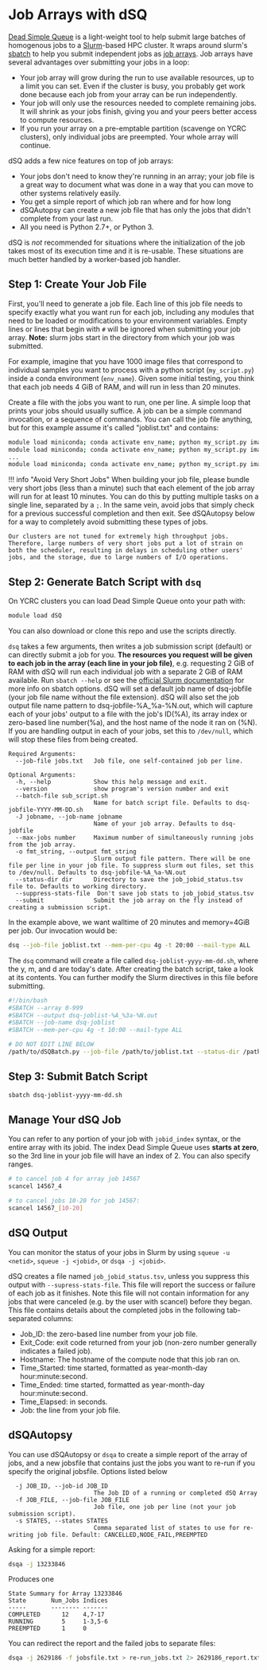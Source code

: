 # Job Arrays with dSQ

[Dead Simple Queue](https://github.com/ycrc/dsq) is a light-weight tool to help submit large batches of homogenous jobs to a [Slurm](https://slurm.schedmd.com/)-based HPC cluster. It wraps around slurm's [sbatch](https://slurm.schedmd.com/sbatch.html) to help you submit independent jobs as [job arrays](https://slurm.schedmd.com/job_array.html). Job arrays have several advantages over submitting your jobs in a loop:

* Your job array will grow during the run to use available resources, up to a limit you can set. Even if the cluster is busy, you probably get work done because each job from your array can be run independently.
* Your job will only use the resources needed to complete remaining jobs. It will shrink as your jobs finish, giving you and your peers better access to compute resources.
* If you run your array on a pre-emptable partition (scavenge on YCRC clusters), only individual jobs are preempted. Your whole array will continue.

dSQ adds a few nice features on top of job arrays:

* Your jobs don't need to know they're running in an array; your job file is a great way to document what was done in a way that you can move to other systems relatively easily.
* You get a simple report of which job ran where and for how long
* dSQAutopsy can create a new job file that has only the jobs that didn't complete from your last run.
* All you need is Python 2.7+, or Python 3.

dSQ is _not_ recommended for situations where the initialization of the job takes most of its execution time and it is re-usable. 
These situations are much better handled by a worker-based job handler.

## Step 1: Create Your Job File

First, you'll need to generate a job file. 
Each line of this job file needs to specify exactly what you want run for each job, including any modules that need to be loaded or modifications to your environment variables. 
Empty lines or lines that begin with `#` will be ignored when submitting your job array. 
**Note:** slurm jobs start in the directory from which your job was submitted.

For example, imagine that you have 1000 image files that correspond to individual samples you want to process with a python script (`my_script.py`) inside a conda environment (`env_name`). 
Given some initial testing, you think that each job needs 4 GiB of RAM, and will run in less than 20 minutes.

Create a file with the jobs you want to run, one per line. 
A simple loop that prints your jobs should usually suffice. 
A job can be a simple command invocation, or a sequence of commands. 
You can call the job file anything, but for this example assume it's called "joblist.txt" and contains:

``` bash
module load miniconda; conda activate env_name; python my_script.py image_000.jpg
module load miniconda; conda activate env_name; python my_script.py image_001.jpg
...
module load miniconda; conda activate env_name; python my_script.py image_999.jpg
```

!!! info "Avoid Very Short Jobs"
    When building your job file, please bundle very short jobs (less than a minute) such that each element of the job array will run for at least 10 minutes.
    You can do this by putting multiple tasks on a single line, separated by a `;`. 
    In the same vein, avoid jobs that simply check for a previous successful completion and then exit. 
    See dSQAutopsy below for a way to completely avoid submitting these types of jobs.

    Our clusters are not tuned for extremely high throughput jobs. 
    Therefore, large numbers of very short jobs put a lot of strain on both the scheduler, resulting in delays in scheduling other users' jobs, and the storage, due to large numbers of I/O operations.

## Step 2: Generate Batch Script with `dsq`

On YCRC clusters you can load Dead Simple Queue onto your path with:

``` bash
module load dSQ
```

You can also download or clone this repo and use the scripts directly.

`dsq` takes a few arguments, then writes a job submission script (default) or can directly submit a job for you. **The resources you request will be given to each job in the array (each line in your job file)**, e.g. requesting 2 GiB of RAM with dSQ will run each individual job with a separate 2 GiB of RAM available. Run `sbatch --help` or see the [official Slurm documentation](https://slurm.schedmd.com/sbatch.html) for more info on sbatch options. dSQ will set a default job name of dsq-jobfile (your job file name without the file extension). dSQ will also set the job output file name pattern to dsq-jobfile-%A_%a-%N.out, which will capture each of your jobs' output to a file with the job's ID(%A), its array index or zero-based line number(%a), and the host name of the node it ran on (%N). If you are handling output in each of your jobs, set this to `/dev/null`, which will stop these files from being created.

``` text
Required Arguments:
  --job-file jobs.txt   Job file, one self-contained job per line.

Optional Arguments:
  -h, --help            Show this help message and exit.
  --version             show program's version number and exit
  --batch-file sub_script.sh
                        Name for batch script file. Defaults to dsq-jobfile-YYYY-MM-DD.sh
  -J jobname, --job-name jobname
                        Name of your job array. Defaults to dsq-jobfile
  --max-jobs number     Maximum number of simultaneously running jobs from the job array.
  -o fmt_string, --output fmt_string
                        Slurm output file pattern. There will be one file per line in your job file. To suppress slurm out files, set this to /dev/null. Defaults to dsq-jobfile-%A_%a-%N.out
  --status-dir dir      Directory to save the job_jobid_status.tsv file to. Defaults to working directory.
  --suppress-stats-file  Don't save job stats to job_jobid_status.tsv
  --submit              Submit the job array on the fly instead of creating a submission script.
```

In the example above, we want walltime of 20 minutes and memory=4GiB per job. Our invocation would be:

``` bash
dsq --job-file joblist.txt --mem-per-cpu 4g -t 20:00 --mail-type ALL

```



The `dsq` command will create a file called `dsq-joblist-yyyy-mm-dd.sh`, where the y, m, and d are today's date. After creating the batch script, take a look at its contents. You can further modify the Slurm directives in this file before submitting.

``` bash
#!/bin/bash
#SBATCH --array 0-999
#SBATCH --output dsq-joblist-%A_%3a-%N.out
#SBATCH --job-name dsq-joblist
#SBATCH --mem-per-cpu 4g -t 10:00 --mail-type ALL

# DO NOT EDIT LINE BELOW
/path/to/dSQBatch.py --job-file /path/to/joblist.txt --status-dir /path/to/here
```

## Step 3: Submit Batch Script

``` bash
sbatch dsq-joblist-yyyy-mm-dd.sh
```

## Manage Your dSQ Job

You can refer to any portion of your job with `jobid_index` syntax, or the entire array with its jobid. The index Dead Simple Queue uses **starts at zero**, so the 3rd line in your job file will have an index of 2. You can also specify ranges.

``` bash
# to cancel job 4 for array job 14567
scancel 14567_4

# to cancel jobs 10-20 for job 14567:
scancel 14567_[10-20]
```

## dSQ Output

You can monitor the status of your jobs in Slurm by using `squeue -u <netid>`, `squeue -j <jobid>`, or `dsqa -j <jobid>`.

dSQ creates a file named `job_jobid_status.tsv`, unless you suppress this output with `--supress-stats-file`. This file will report the success or failure of each job as it finishes. Note this file will not contain information for any jobs that were canceled (e.g. by the user with scancel) before they began. This file contains details about the completed jobs in the following tab-separated columns:

* Job_ID: the zero-based line number from your job file.
* Exit_Code: exit code returned from your job (non-zero number generally indicates a failed job).
* Hostname: The hostname of the compute node that this job ran on.
* Time_Started: time started, formatted as year-month-day hour:minute:second.
* Time_Ended: time started, formatted as year-month-day hour:minute:second.
* Time_Elapsed: in seconds.
* Job: the line from your job file.

## dSQAutopsy

You can use dSQAutopsy or `dsqa` to create a simple report of the array of jobs, and a new jobsfile that contains just the jobs you want to re-run if you specify the original jobsfile. Options listed below

``` text
  -j JOB_ID, --job-id JOB_ID
                        The Job ID of a running or completed dSQ Array
  -f JOB_FILE, --job-file JOB_FILE
                        Job file, one job per line (not your job submission script).
  -s STATES, --states STATES
                        Comma separated list of states to use for re-writing job file. Default: CANCELLED,NODE_FAIL,PREEMPTED
```

Asking for a simple report:

``` bash
dsqa -j 13233846
```

Produces one

``` text
State Summary for Array 13233846
State       Num_Jobs Indices  
-----       -------- -------  
COMPLETED      12    4,7-17   
RUNNING        5     1-3,5-6  
PREEMPTED      1     0 
```

You can redirect the report and the failed jobs to separate files:

``` bash
dsqa -j 2629186 -f jobsfile.txt > re-run_jobs.txt 2> 2629186_report.txt
```
